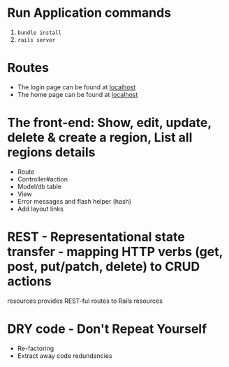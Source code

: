 # Run Application commands

1. `bundle install`
2. `rails server`

# Routes

- The login page can be found at [localhost](http://127.0.0.1:3000/)
- The home page can be found at [localhost](http://127.0.0.1:3000/home)

# The front-end: Show, edit, update, delete & create a region, List all regions details

- Route
- Controller#action
- Model/db table
- View
- Error messages and flash helper (hash)
- Add layout links
<!-- - <td><%= link_to 'Delete', book_path(book), data: {turbo_method: :delete, turbo_confirm: "Are you sure?"} %></td> -->

  <!-- def destroy
    @book = Book.find(params[:id])
    @book.destroy
    redirect_to books_path, status: :see_other
  end -->

# REST - Representational state transfer - mapping HTTP verbs (get, post, put/patch, delete) to CRUD actions

resources provides REST-ful routes to Rails resources

# DRY code - Don't Repeat Yourself

- Re-factoring
- Extract away code redundancies
